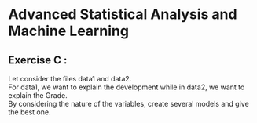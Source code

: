 # Advanced Statistical Analysis and Machine Learning

## Exercise C :
Let consider the files data1 and data2. <br />
For data1, we want to explain the development while in data2, we want to explain the Grade. <br />
By considering the nature of the variables, create several models and give the best one. <br />
